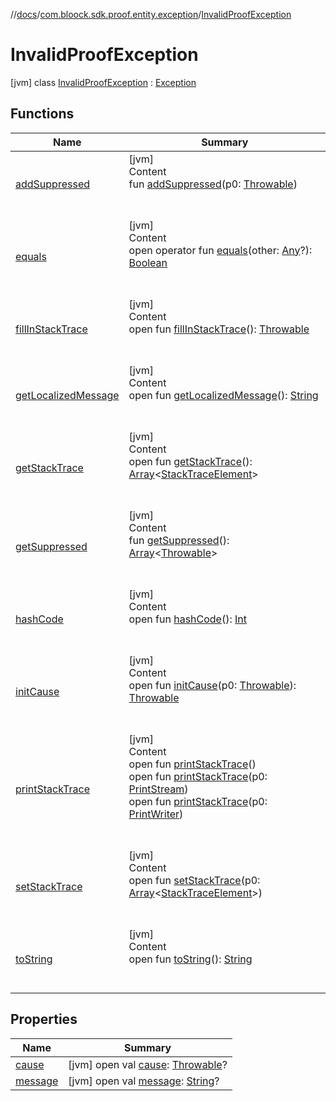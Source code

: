 //[docs](../../index.md)/[com.bloock.sdk.proof.entity.exception](../index.md)/[InvalidProofException](index.md)



# InvalidProofException  
 [jvm] class [InvalidProofException](index.md) : [Exception](https://docs.oracle.com/javase/8/docs/api/java/lang/Exception.html)   


## Functions  
  
|  Name|  Summary| 
|---|---|
| <a name="kotlin/Throwable/addSuppressed/#kotlin.Throwable/PointingToDeclaration/"></a>[addSuppressed](../../com.bloock.sdk.shared.entity.exception/-invalid-argument-exception/index.md#%5Bkotlin%2FThrowable%2FaddSuppressed%2F%23kotlin.Throwable%2FPointingToDeclaration%2F%5D%2FFunctions%2F-101246078)| <a name="kotlin/Throwable/addSuppressed/#kotlin.Throwable/PointingToDeclaration/"></a>[jvm]  <br>Content  <br>fun [addSuppressed](../../com.bloock.sdk.shared.entity.exception/-invalid-argument-exception/index.md#%5Bkotlin%2FThrowable%2FaddSuppressed%2F%23kotlin.Throwable%2FPointingToDeclaration%2F%5D%2FFunctions%2F-101246078)(p0: [Throwable](https://kotlinlang.org/api/latest/jvm/stdlib/kotlin/-throwable/index.html))  <br><br><br>
| <a name="kotlin/Any/equals/#kotlin.Any?/PointingToDeclaration/"></a>[equals](../../com.bloock.sdk.shared.entity.exception/-invalid-argument-exception/index.md#%5Bkotlin%2FAny%2Fequals%2F%23kotlin.Any%3F%2FPointingToDeclaration%2F%5D%2FFunctions%2F-101246078)| <a name="kotlin/Any/equals/#kotlin.Any?/PointingToDeclaration/"></a>[jvm]  <br>Content  <br>open operator fun [equals](../../com.bloock.sdk.shared.entity.exception/-invalid-argument-exception/index.md#%5Bkotlin%2FAny%2Fequals%2F%23kotlin.Any%3F%2FPointingToDeclaration%2F%5D%2FFunctions%2F-101246078)(other: [Any](https://kotlinlang.org/api/latest/jvm/stdlib/kotlin/-any/index.html)?): [Boolean](https://kotlinlang.org/api/latest/jvm/stdlib/kotlin/-boolean/index.html)  <br><br><br>
| <a name="kotlin/Throwable/fillInStackTrace/#/PointingToDeclaration/"></a>[fillInStackTrace](../../com.bloock.sdk.shared.entity.exception/-invalid-argument-exception/index.md#%5Bkotlin%2FThrowable%2FfillInStackTrace%2F%23%2FPointingToDeclaration%2F%5D%2FFunctions%2F-101246078)| <a name="kotlin/Throwable/fillInStackTrace/#/PointingToDeclaration/"></a>[jvm]  <br>Content  <br>open fun [fillInStackTrace](../../com.bloock.sdk.shared.entity.exception/-invalid-argument-exception/index.md#%5Bkotlin%2FThrowable%2FfillInStackTrace%2F%23%2FPointingToDeclaration%2F%5D%2FFunctions%2F-101246078)(): [Throwable](https://kotlinlang.org/api/latest/jvm/stdlib/kotlin/-throwable/index.html)  <br><br><br>
| <a name="kotlin/Throwable/getLocalizedMessage/#/PointingToDeclaration/"></a>[getLocalizedMessage](../../com.bloock.sdk.shared.entity.exception/-invalid-argument-exception/index.md#%5Bkotlin%2FThrowable%2FgetLocalizedMessage%2F%23%2FPointingToDeclaration%2F%5D%2FFunctions%2F-101246078)| <a name="kotlin/Throwable/getLocalizedMessage/#/PointingToDeclaration/"></a>[jvm]  <br>Content  <br>open fun [getLocalizedMessage](../../com.bloock.sdk.shared.entity.exception/-invalid-argument-exception/index.md#%5Bkotlin%2FThrowable%2FgetLocalizedMessage%2F%23%2FPointingToDeclaration%2F%5D%2FFunctions%2F-101246078)(): [String](https://kotlinlang.org/api/latest/jvm/stdlib/kotlin/-string/index.html)  <br><br><br>
| <a name="kotlin/Throwable/getStackTrace/#/PointingToDeclaration/"></a>[getStackTrace](../../com.bloock.sdk.shared.entity.exception/-invalid-argument-exception/index.md#%5Bkotlin%2FThrowable%2FgetStackTrace%2F%23%2FPointingToDeclaration%2F%5D%2FFunctions%2F-101246078)| <a name="kotlin/Throwable/getStackTrace/#/PointingToDeclaration/"></a>[jvm]  <br>Content  <br>open fun [getStackTrace](../../com.bloock.sdk.shared.entity.exception/-invalid-argument-exception/index.md#%5Bkotlin%2FThrowable%2FgetStackTrace%2F%23%2FPointingToDeclaration%2F%5D%2FFunctions%2F-101246078)(): [Array](https://kotlinlang.org/api/latest/jvm/stdlib/kotlin/-array/index.html)<[StackTraceElement](https://docs.oracle.com/javase/8/docs/api/java/lang/StackTraceElement.html)>  <br><br><br>
| <a name="kotlin/Throwable/getSuppressed/#/PointingToDeclaration/"></a>[getSuppressed](../../com.bloock.sdk.shared.entity.exception/-invalid-argument-exception/index.md#%5Bkotlin%2FThrowable%2FgetSuppressed%2F%23%2FPointingToDeclaration%2F%5D%2FFunctions%2F-101246078)| <a name="kotlin/Throwable/getSuppressed/#/PointingToDeclaration/"></a>[jvm]  <br>Content  <br>fun [getSuppressed](../../com.bloock.sdk.shared.entity.exception/-invalid-argument-exception/index.md#%5Bkotlin%2FThrowable%2FgetSuppressed%2F%23%2FPointingToDeclaration%2F%5D%2FFunctions%2F-101246078)(): [Array](https://kotlinlang.org/api/latest/jvm/stdlib/kotlin/-array/index.html)<[Throwable](https://kotlinlang.org/api/latest/jvm/stdlib/kotlin/-throwable/index.html)>  <br><br><br>
| <a name="kotlin/Any/hashCode/#/PointingToDeclaration/"></a>[hashCode](../../com.bloock.sdk.shared.entity.exception/-invalid-argument-exception/index.md#%5Bkotlin%2FAny%2FhashCode%2F%23%2FPointingToDeclaration%2F%5D%2FFunctions%2F-101246078)| <a name="kotlin/Any/hashCode/#/PointingToDeclaration/"></a>[jvm]  <br>Content  <br>open fun [hashCode](../../com.bloock.sdk.shared.entity.exception/-invalid-argument-exception/index.md#%5Bkotlin%2FAny%2FhashCode%2F%23%2FPointingToDeclaration%2F%5D%2FFunctions%2F-101246078)(): [Int](https://kotlinlang.org/api/latest/jvm/stdlib/kotlin/-int/index.html)  <br><br><br>
| <a name="kotlin/Throwable/initCause/#kotlin.Throwable/PointingToDeclaration/"></a>[initCause](../../com.bloock.sdk.shared.entity.exception/-invalid-argument-exception/index.md#%5Bkotlin%2FThrowable%2FinitCause%2F%23kotlin.Throwable%2FPointingToDeclaration%2F%5D%2FFunctions%2F-101246078)| <a name="kotlin/Throwable/initCause/#kotlin.Throwable/PointingToDeclaration/"></a>[jvm]  <br>Content  <br>open fun [initCause](../../com.bloock.sdk.shared.entity.exception/-invalid-argument-exception/index.md#%5Bkotlin%2FThrowable%2FinitCause%2F%23kotlin.Throwable%2FPointingToDeclaration%2F%5D%2FFunctions%2F-101246078)(p0: [Throwable](https://kotlinlang.org/api/latest/jvm/stdlib/kotlin/-throwable/index.html)): [Throwable](https://kotlinlang.org/api/latest/jvm/stdlib/kotlin/-throwable/index.html)  <br><br><br>
| <a name="kotlin/Throwable/printStackTrace/#/PointingToDeclaration/"></a>[printStackTrace](../../com.bloock.sdk.shared.entity.exception/-invalid-argument-exception/index.md#%5Bkotlin%2FThrowable%2FprintStackTrace%2F%23%2FPointingToDeclaration%2F%5D%2FFunctions%2F-101246078)| <a name="kotlin/Throwable/printStackTrace/#/PointingToDeclaration/"></a>[jvm]  <br>Content  <br>open fun [printStackTrace](../../com.bloock.sdk.shared.entity.exception/-invalid-argument-exception/index.md#%5Bkotlin%2FThrowable%2FprintStackTrace%2F%23%2FPointingToDeclaration%2F%5D%2FFunctions%2F-101246078)()  <br>open fun [printStackTrace](../../com.bloock.sdk.shared.entity.exception/-invalid-argument-exception/index.md#%5Bkotlin%2FThrowable%2FprintStackTrace%2F%23java.io.PrintStream%2FPointingToDeclaration%2F%5D%2FFunctions%2F-101246078)(p0: [PrintStream](https://docs.oracle.com/javase/8/docs/api/java/io/PrintStream.html))  <br>open fun [printStackTrace](../../com.bloock.sdk.shared.entity.exception/-invalid-argument-exception/index.md#%5Bkotlin%2FThrowable%2FprintStackTrace%2F%23java.io.PrintWriter%2FPointingToDeclaration%2F%5D%2FFunctions%2F-101246078)(p0: [PrintWriter](https://docs.oracle.com/javase/8/docs/api/java/io/PrintWriter.html))  <br><br><br>
| <a name="kotlin/Throwable/setStackTrace/#kotlin.Array[java.lang.StackTraceElement]/PointingToDeclaration/"></a>[setStackTrace](../../com.bloock.sdk.shared.entity.exception/-invalid-argument-exception/index.md#%5Bkotlin%2FThrowable%2FsetStackTrace%2F%23kotlin.Array%5Bjava.lang.StackTraceElement%5D%2FPointingToDeclaration%2F%5D%2FFunctions%2F-101246078)| <a name="kotlin/Throwable/setStackTrace/#kotlin.Array[java.lang.StackTraceElement]/PointingToDeclaration/"></a>[jvm]  <br>Content  <br>open fun [setStackTrace](../../com.bloock.sdk.shared.entity.exception/-invalid-argument-exception/index.md#%5Bkotlin%2FThrowable%2FsetStackTrace%2F%23kotlin.Array%5Bjava.lang.StackTraceElement%5D%2FPointingToDeclaration%2F%5D%2FFunctions%2F-101246078)(p0: [Array](https://kotlinlang.org/api/latest/jvm/stdlib/kotlin/-array/index.html)<[StackTraceElement](https://docs.oracle.com/javase/8/docs/api/java/lang/StackTraceElement.html)>)  <br><br><br>
| <a name="kotlin/Any/toString/#/PointingToDeclaration/"></a>[toString](../../com.bloock.sdk.shared.entity.exception/-invalid-argument-exception/index.md#%5Bkotlin%2FAny%2FtoString%2F%23%2FPointingToDeclaration%2F%5D%2FFunctions%2F-101246078)| <a name="kotlin/Any/toString/#/PointingToDeclaration/"></a>[jvm]  <br>Content  <br>open fun [toString](../../com.bloock.sdk.shared.entity.exception/-invalid-argument-exception/index.md#%5Bkotlin%2FAny%2FtoString%2F%23%2FPointingToDeclaration%2F%5D%2FFunctions%2F-101246078)(): [String](https://kotlinlang.org/api/latest/jvm/stdlib/kotlin/-string/index.html)  <br><br><br>


## Properties  
  
|  Name|  Summary| 
|---|---|
| <a name="com.bloock.sdk.proof.entity.exception/InvalidProofException/cause/#/PointingToDeclaration/"></a>[cause](index.md#%5Bcom.bloock.sdk.proof.entity.exception%2FInvalidProofException%2Fcause%2F%23%2FPointingToDeclaration%2F%5D%2FProperties%2F-101246078)| <a name="com.bloock.sdk.proof.entity.exception/InvalidProofException/cause/#/PointingToDeclaration/"></a> [jvm] open val [cause](index.md#%5Bcom.bloock.sdk.proof.entity.exception%2FInvalidProofException%2Fcause%2F%23%2FPointingToDeclaration%2F%5D%2FProperties%2F-101246078): [Throwable](https://kotlinlang.org/api/latest/jvm/stdlib/kotlin/-throwable/index.html)?   <br>
| <a name="com.bloock.sdk.proof.entity.exception/InvalidProofException/message/#/PointingToDeclaration/"></a>[message](index.md#%5Bcom.bloock.sdk.proof.entity.exception%2FInvalidProofException%2Fmessage%2F%23%2FPointingToDeclaration%2F%5D%2FProperties%2F-101246078)| <a name="com.bloock.sdk.proof.entity.exception/InvalidProofException/message/#/PointingToDeclaration/"></a> [jvm] open val [message](index.md#%5Bcom.bloock.sdk.proof.entity.exception%2FInvalidProofException%2Fmessage%2F%23%2FPointingToDeclaration%2F%5D%2FProperties%2F-101246078): [String](https://kotlinlang.org/api/latest/jvm/stdlib/kotlin/-string/index.html)?   <br>

